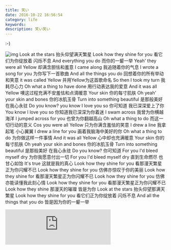 ```yaml
---
title: 笑い
date: 2016-10-22 16:56:54
category: life
keywords: 
description: 笑い笑い
---
```


:-)

![img](/img/2016-10-22-z.png)
Look at the stars
抬头仰望满天繁星
Look how they shine for you
看它们为你绽放着 闪烁不息
And everything you do
而你的一颦一举
Yeah' they were all Yellow
却满含胆怯和羞意
I came along
我追随着你的气息
I wrote a song for you
为你写下一首歌曲
And all the things you do
回想着你的所有举动和笑意
it was called Yellow
并用Yellow为这首歌命名
So then I took my turn
我耗尽心力
Oh what a thing to have done
用行动表达我的爱意
And it was all Yellow
噢这过程充满不安羞怯和点滴暖意
Your skin
你的每寸肌肤
Oh yeah' your skin and bones
你的冰肌玉骨
Turn into something beautiful
是那般美好 在我心永驻
Do you know? you know I love you so
你可知道 我已深深爱上了你
You know I love you so
你知道我已深深为你着迷
I swam across
我曾为你横越海洋
I jumped across for you
也曾为你翻越高山
Oh what a thing to do
而这一切行动的意义
Cos you were all Yellow
只为你满含羞怯的笑意
I drew a line
我拿起笔 小心翼翼
I drew a line for you
画着我脑海中美好的你
Oh what a thing to do
为你做这样一件事情
And it was all Yellow
心中却也充满暖意
Your skin
你的每寸肌肤
Oh yeah your skin and bones
你的冰肌玉骨
Turn into something beautiful
是那般美好 在我心永驻
Do you know?
你可知道
For you I'd bleed myself dry
为你我愿意付出一切
For you I'd bleed myself dry
直到生命燃尽 也甘心如饴
It's true
这就是我的真心
Look how they shine for you
看那漫天繁星正为你闪耀不已
Look how they shine for you
仿佛亦惊叹于你的美丽
Look how they shine for
看那漫天繁星正为你闪耀不已
Look how they shine for you
仿佛亦能读懂我此刻心情
Look how they shine for you
看那漫天繁星正为你闪耀不已
Look how they shine
那漫天的璀璨 皆是为你
Look at the stars
抬头仰望那满天繁星
Look how they shine for you
看它们正为你绽放着 闪烁不息
And all the things that you do
皆是因为你的一颦一举

<iframe frameborder="no" border="0" marginwidth="0" marginheight="0" width=330  height=110 src="http://music.163.com/outchain/player?type=0&id=504956565&auto=1&height=90"></iframe>
